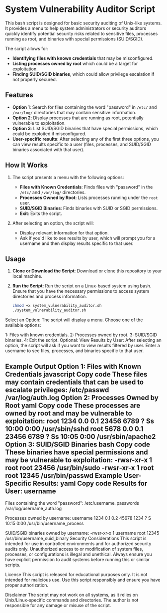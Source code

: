 # System Vulnerability Auditor Script

This bash script is designed for basic security auditing of Unix-like systems. It provides a menu to help system administrators or security auditors quickly identify potential security risks related to sensitive files, processes running as root, and binaries with special permissions (SUID/SGID). 

The script allows for:
- **Identifying files with known credentials** that may be misconfigured.
- **Listing processes owned by root** which could be a target for exploitation.
- **Finding SUID/SGID binaries**, which could allow privilege escalation if not properly secured.

## Features

- **Option 1**: Search for files containing the word "password" in `/etc/` and `/var/log/` directories that may contain sensitive information.
- **Option 2**: Display processes that are running as root, potentially vulnerable to exploitation.
- **Option 3**: List SUID/SGID binaries that have special permissions, which could be exploited if misconfigured.
- **User-specific results**: After selecting any of the first three options, you can view results specific to a user (files, processes, and SUID/SGID binaries associated with that user).

## How It Works

1. The script presents a menu with the following options:
   - **Files with Known Credentials**: Finds files with "password" in the `/etc/` and `/var/log/` directories.
   - **Processes Owned by Root**: Lists processes running under the `root` user.
   - **SUID/SGID Binaries**: Finds binaries with SUID or SGID permissions.
   - **Exit**: Exits the script.

2. After selecting an option, the script will:
   - Display relevant information for that option.
   - Ask if you'd like to see results by user, which will prompt you for a username and then display results specific to that user.

## Usage

1. **Clone or Download the Script**:
   Download or clone this repository to your local machine.

2. **Run the Script**:
   Run the script on a Linux-based system using bash. Ensure that you have the necessary permissions to access system directories and process information.

   ```bash
   chmod +x system_vulnerability_auditor.sh
   ./system_vulnerability_auditor.sh
Select an Option: The script will display a menu. Choose one of the available options:

1: Files with known credentials.
2: Processes owned by root.
3: SUID/SGID binaries.
4: Exit the script.
Optional: View Results by User: After selecting an option, the script will ask if you want to view results filtered by user. Enter a username to see files, processes, and binaries specific to that user.

Example Output
Option 1: Files with Known Credentials
javascript
Copy code
These files may contain credentials that can be used to escalate privileges:
/etc/passwd
/var/log/auth.log
Option 2: Processes Owned by Root
yaml
Copy code
These processes are owned by root and may be vulnerable to exploitation:
root       1234  0.0  0.1  23456  6789 ?        Ss   10:00   0:00 /usr/sbin/sshd
root       5678  0.0  0.1  23456  6789 ?        Ss   10:05   0:00 /usr/sbin/apache2
Option 3: SUID/SGID Binaries
bash
Copy code
These binaries have special permissions and may be vulnerable to exploitation:
-rwsr-xr-x 1 root root 23456 /usr/bin/sudo
-rwsr-xr-x 1 root root 12345 /usr/bin/passwd
Example User-Specific Results:
yaml
Copy code
Results for User: username
------------------
Files containing the word "password":
/etc/username_passwords
/var/log/username_auth.log

Processes owned by username:
username   1234  0.1  0.2  45678  1234 ?        S    10:15   0:00 /usr/bin/username_process

SUID/SGID binaries owned by username:
-rwsr-xr-x 1 username root 12345 /usr/bin/username_suid_binary
Security Considerations
This script is intended for use in controlled environments and for authorized security audits only. Unauthorized access to or modification of system files, processes, or configurations is illegal and unethical. Always ensure you have explicit permission to audit systems before running this or similar scripts.

License
This script is released for educational purposes only. It is not intended for malicious use. Use this script responsibly and ensure you have proper authorization.

Disclaimer
The script may not work on all systems, as it relies on Unix/Linux-specific commands and directories.
The author is not responsible for any damage or misuse of the script.
